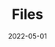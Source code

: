 ---
# ===== Title, summary, and position in the left sidebar =====
linktitle:  # Title shown in the left sidebar menu
summary:  # Summary of this post
weight: 300
# ============================================================

# ========== Basic metadata ==========
title: Files
date: 2022-05-01
draft: false
 
authors:
  - admin
tags:
  - Python
  - basics
  - Files
categories:
  - Coding
toc: true # Show table of contents
# ====================================

# ========== Advanced metadata =========
profile: false  # Show author profile?
reading_time: true # Show estimated reading time?
share: true  # Show social sharing links?
featured: true
comments: true  # Show comments?
disable_comment: false
commentable: true  # Allow visitors to comment? Supported by the Page, Post, and Book content types.
editable: false  # Allow visitors to edit the page? Supported by the Page, Post, and Book content types.

# Optional header image (relative to `assets/media/` folder).
header:
  caption: 
  image:  
---